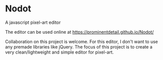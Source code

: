 # Nodot
A javascript pixel-art editor

The editor can be used online at https://prominentdetail.github.io/Nodot/

Collaboration on this project is welcome. 
For this editor, I don't want to use any premade libraries like jQuery.
The focus of this project is to create a very clean/lightweight and simple editor for pixel-art.